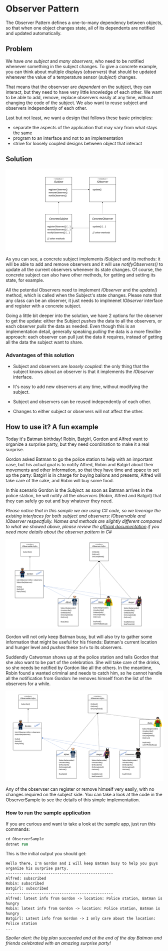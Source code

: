 # Observer Pattern

The Observer Pattern defines a one-to-many dependency between objects, so that when one object changes state, all of its dependents are notified and updated automatically.

## Problem

We have *one subject* and *many observers*, who need to be notified whenever something in the subject changes. To give a concrete example, you can think about multiple displays (*observers*) that should be updated whenever the value of a temperature sensor (*subject*) changes.

That means that the observser are *dependent* on the subject, they can interact, but they need to have very little knowledge of each other. We want to be able to add, remove, replace observers easily at any time, without changing the code of the subject. We also want to reuse subject and observers independently of each other.

Last but not least, we want a design that follows these basic principles:

- separate the aspects of the application that may vary from what stays the same
- program to an interface and not to an implementation
- strive for loosely coupled designs between object that interact

## Solution

![ObserverPattern](./img/observer.png)

As you can see, a concrete subject implements *ISubject* and its methods: it will be able to add and remove observers and it will use *notifyObservers()* to update all the current observers whenever its state changes. Of course, the concrete subject can also have other methods, for getting and setting its state, for example.

All the potential Observers need to implement *IObserver* and the *update()* method, which is called when the Subject's state changes. Please note that any class can be an observer, it just needs to implmenet *IObserver* interface and register with a concrete subject.

Going a little bit deeper into the solution, we have 2 options for the observer to get the update: either the Subject *pushes* the data to all the observers, or each observer *pulls* the data as needed. Even though this is an implementation detail, generally speaking *pulling* the data is a more flexilbe approach: each observer can pull just the data it requires, instead of getting all the data the subject want to share.

### Advantages of this solution

- Subject and observers are *loosely coupled*: the only thing that the subject knows about an observer is that it implements the *IObserver* interface.

- It's easy to add new observers at any time, without modifying the subject.

- Subject and observers can be reused independently of each other.

- Changes to either subject or observers will not affect the other.

## How to use it? A fun example

Today it's Batman birthday! Robin, Batgirl, Gordon and Alfred want to organize a surprise party, but they need coordination to make it a real surprise.

Gordon asked Batman to go the police station to help with an important case, but his actual goal is to notify Alfred, Robin and Batgirl about their movements and other information, so that they have time and space to set up the party: Batgirl is in charge for buying ballons and presents, Alfred will take care of the cake, and Robin will buy some food.

In this scenario Gordon is the *Subject*: as soon as Batman arrives in the police station, he will notify all the *observers* (Robin, Alfred and Batgirl) that they can safely go out and buy whatever they need.

*Please notice that in this sample we are using C# code, so we leverage the existing interfaces for both subject and observers: IObservable and IObserver respectfully. Names and methods are slightly different compared to what we showed above, please review the [official documentation](https://docs.microsoft.com/en-us/dotnet/standard/events/observer-design-pattern) if you need more details about the observer pattern in C#*

![ObserverSample1](./img/observerSample1.PNG)

Gordon will not only keep Batman busy, but will also try to gather some information that might be useful for his friends: Batman's current location and hunger level and *pushes* these `Info` to its observers.

Suddendly Catwoman shows up at the police station and tells Gordon that she also want to be part of the celebration. She will take care of the drinks, so she needs be notified by Gordon like all the others. In the meantime, Robin found a wanted criminal and needs to catch him, so he cannot handle all the notification from Gordon: he removes himself from the list of the observers for a while.

![ObserverSample2](./img/observerSample2.PNG)

Any of the observser can register or remove himself very easily, with no changes required on the subject side. You can take a look at the code in the ObserverSample to see the details of this simple implementation.

### How to run the sample application

If you are curious and want to take a look at the sample app, just run this commands:

```ps
cd ObserverSample
dotnet run
```

This is the initial output you should get:

```
Hello there, I'm Gordon and I will keep Batman busy to help you guys organize his surprise party.
------------------------------------------------
Alfred: subscribed
Robin: subscribed
Batgirl: subscribed
------------------------------------------------
Alfred: latest info from Gordon -> location: Police station, Batman is hungry
Robin: latest info from Gordon -> location: Police station, Batman is hungry      
Batgirl: Latest info from Gordon -> I only care about the location: Police station
...
```

*Spoiler alert: the big plan succeeded and at the end of the day Batman and friends celebrated with an amazing surprise party!*
